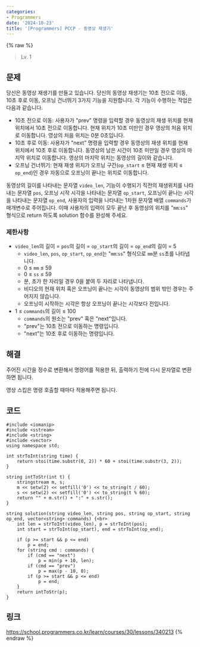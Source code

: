 ```yaml
---
categories:
- Programmers
date: '2024-10-23'
title: '[Programmers] PCCP - 동영상 재생기'
---
```


{% raw %}
> Lv. 1<br>

## 문제
당신은 동영상 재생기를 만들고 있습니다. 당신의 동영상 재생기는 10초 전으로 이동, 10초 후로 이동, 오프닝 건너뛰기 3가지 기능을 지원합니다. 각 기능이 수행하는 작업은 다음과 같습니다.

- 10초 전으로 이동: 사용자가 "prev" 명령을 입력할 경우 동영상의 재생 위치를 현재 위치에서 10초 전으로 이동합니다. 현재 위치가 10초 미만인 경우 영상의 처음 위치로 이동합니다. 영상의 처음 위치는 0분 0초입니다.
- 10초 후로 이동: 사용자가 "next" 명령을 입력할 경우 동영상의 재생 위치를 현재 위치에서 10초 후로 이동합니다. 동영상의 남은 시간이 10초 미만일 경우 영상의 마지막 위치로 이동합니다. 영상의 마지막 위치는 동영상의 길이와 같습니다.
- 오프닝 건너뛰기: 현재 재생 위치가 오프닝 구간(`op_start`  ≤ 현재 재생 위치 ≤  `op_end`)인 경우 자동으로 오프닝이 끝나는 위치로 이동합니다.

동영상의 길이를 나타내는 문자열  `video_len`, 기능이 수행되기 직전의 재생위치를 나타내는 문자열  `pos`, 오프닝 시작 시각을 나타내는 문자열  `op_start`, 오프닝이 끝나는 시각을 나타내는 문자열  `op_end`, 사용자의 입력을 나타내는 1차원 문자열 배열  `commands`가 매개변수로 주어집니다. 이때 사용자의 입력이 모두 끝난 후 동영상의 위치를 "`mm`:`ss`" 형식으로 return 하도록 solution 함수를 완성해 주세요.

### 제한사항
-   `video_len`의 길이 =  `pos`의 길이 =  `op_start`의 길이 =  `op_end`의 길이 = 5
    -   `video_len`,  `pos`,  `op_start`,  `op_end`는 "`mm`:`ss`" 형식으로  `mm`분  `ss`초를 나타냅니다.
    -   0 ≤  `mm`  ≤ 59
    -   0 ≤  `ss`  ≤ 59
    -   분, 초가 한 자리일 경우 0을 붙여 두 자리로 나타냅니다.
    -   비디오의 현재 위치 혹은 오프닝이 끝나는 시각이 동영상의 범위 밖인 경우는 주어지지 않습니다.
    -   오프닝이 시작하는 시각은 항상 오프닝이 끝나는 시각보다 전입니다.
-   1 ≤  `commands`의 길이 ≤ 100
    -   `commands`의 원소는 "prev" 혹은 "next"입니다.
    -   "prev"는 10초 전으로 이동하는 명령입니다.
    -   "next"는 10초 후로 이동하는 명령입니다.

## 해결
주어진 시간을 정수로 변환해서 명령어를 적용한 뒤, 출력하기 전에 다시 문자열로 변환하면 됩니다.

영상 스킵은 명령 호출할 때마다 적용해주면 됩니다.

## 코드
```
#include <iomanip>
#include <sstream>
#include <string>
#include <vector>
using namespace std;

int strToInt(string time) {
    return stoi(time.substr(0, 2)) * 60 + stoi(time.substr(3, 2));
}

string intToStr(int t) {
    stringstream m, s;
    m << setw(2) << setfill('0') << to_string(t / 60);
    s << setw(2) << setfill('0') << to_string(t % 60);
    return "" + m.str() + ":" + s.str();
}

string solution(string video_len, string pos, string op_start, string op_end, vector<string> commands) {<br>
    int len = strToInt(video_len), p = strToInt(pos);
    int start = strToInt(op_start), end = strToInt(op_end);

    if (p >= start && p <= end)
        p = end;
    for (string cmd : commands) {
        if (cmd == "next")
            p = min(p + 10, len);
        if (cmd == "prev")
            p = max(p - 10, 0);
        if (p >= start && p <= end)
            p = end;
    }
    return intToStr(p);
}
```

## 링크
https://school.programmers.co.kr/learn/courses/30/lessons/340213
{% endraw %}